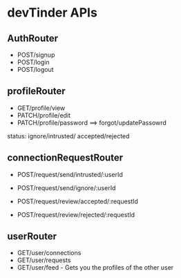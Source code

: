 # devTinder APIs

## AuthRouter

- POST/signup
- POST/login
- POST/logout

## profileRouter

- GET/profile/view
- PATCH/profile/edit
- PATCH/profile/password ==> forgot/updatePassowrd

status: ignore/intrusted/ accepted/rejected

## connectionRequestRouter

- POST/request/send/intrusted/:userId
- POST/request/send/ignore/:userId

- POST/request/review/accepted/:requestId
- POST/request/review/rejected/:requestId

## userRouter

- GET/user/connections
- GET/user/requests
- GET/user/feed - Gets you the profiles of the other user
